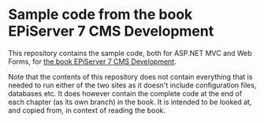# Sample code from the book EPiServer 7 CMS Development

This repository contains the sample code, both for ASP.NET MVC and Web Forms, for [the book EPiServer 7 CMS Development](https://leanpub.com/episerver-7-cms-development).

Note that the contents of this repository does not contain everything that is needed to run either of the two sites as it doesn't include configuration files, databases etc. It does however contain the complete code at the end of each chapter (as its own branch) in the book. It is intended to be looked at, and copied from, in context of reading the book.
